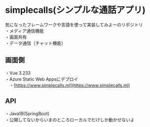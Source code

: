 # simplecalls(シンプルな通話アプリ)
気になったフレームワークや言語を使って実装してみよーのリポジトリ<br>
・メディア通信機能<br>
・画面共有<br>
・データ通信（チャット機能）<br>

## 画面側<br>
  ・Vue 3.233<br>
  ・Azure Static Web Appsにデプロイ<br>
  　・[https://www.simplecalls.ml](https://www.simplecalls.ml)
## API<br>
  ・Java18(SpringBoot)<br>
  ・公開してないからいまのところローカルでだけしか動かせないよ
